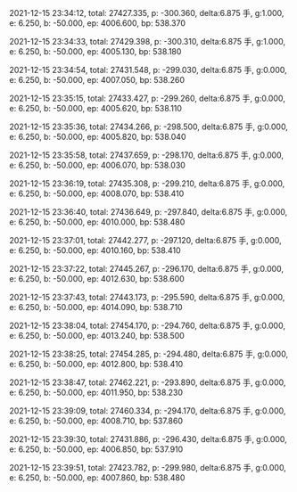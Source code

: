 2021-12-15 23:34:12, total: 27427.335, p: -300.360, delta:6.875 手, g:1.000, e: 6.250, b: -50.000, ep: 4006.600, bp: 538.370

2021-12-15 23:34:33, total: 27429.398, p: -300.310, delta:6.875 手, g:1.000, e: 6.250, b: -50.000, ep: 4005.130, bp: 538.180

2021-12-15 23:34:54, total: 27431.548, p: -299.030, delta:6.875 手, g:0.000, e: 6.250, b: -50.000, ep: 4007.050, bp: 538.260

2021-12-15 23:35:15, total: 27433.427, p: -299.260, delta:6.875 手, g:0.000, e: 6.250, b: -50.000, ep: 4005.620, bp: 538.110

2021-12-15 23:35:36, total: 27434.266, p: -298.500, delta:6.875 手, g:0.000, e: 6.250, b: -50.000, ep: 4005.820, bp: 538.040

2021-12-15 23:35:58, total: 27437.659, p: -298.170, delta:6.875 手, g:0.000, e: 6.250, b: -50.000, ep: 4006.070, bp: 538.030

2021-12-15 23:36:19, total: 27435.308, p: -299.210, delta:6.875 手, g:0.000, e: 6.250, b: -50.000, ep: 4008.070, bp: 538.410

2021-12-15 23:36:40, total: 27436.649, p: -297.840, delta:6.875 手, g:0.000, e: 6.250, b: -50.000, ep: 4010.000, bp: 538.480

2021-12-15 23:37:01, total: 27442.277, p: -297.120, delta:6.875 手, g:0.000, e: 6.250, b: -50.000, ep: 4010.160, bp: 538.410

2021-12-15 23:37:22, total: 27445.267, p: -296.170, delta:6.875 手, g:0.000, e: 6.250, b: -50.000, ep: 4012.630, bp: 538.600

2021-12-15 23:37:43, total: 27443.173, p: -295.590, delta:6.875 手, g:0.000, e: 6.250, b: -50.000, ep: 4014.090, bp: 538.710

2021-12-15 23:38:04, total: 27454.170, p: -294.760, delta:6.875 手, g:0.000, e: 6.250, b: -50.000, ep: 4013.240, bp: 538.500

2021-12-15 23:38:25, total: 27454.285, p: -294.480, delta:6.875 手, g:0.000, e: 6.250, b: -50.000, ep: 4012.800, bp: 538.410

2021-12-15 23:38:47, total: 27462.221, p: -293.890, delta:6.875 手, g:0.000, e: 6.250, b: -50.000, ep: 4011.950, bp: 538.230

2021-12-15 23:39:09, total: 27460.334, p: -294.170, delta:6.875 手, g:0.000, e: 6.250, b: -50.000, ep: 4008.710, bp: 537.860

2021-12-15 23:39:30, total: 27431.886, p: -296.430, delta:6.875 手, g:0.000, e: 6.250, b: -50.000, ep: 4006.850, bp: 537.910

2021-12-15 23:39:51, total: 27423.782, p: -299.980, delta:6.875 手, g:0.000, e: 6.250, b: -50.000, ep: 4007.860, bp: 538.480